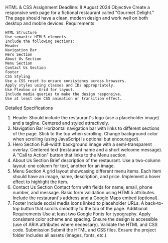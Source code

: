 HTML & CSS Assignment
Deadline: 8 August 2024
Objective
Create a responsive web page for a fictional restaurant called "Gourmet Delight." The page should have a clean, modern design and work well on both desktop and mobile devices.
Requirements

~~~
HTML Structure
Use semantic HTML5 elements.
Include the following sections:
Header
Navigation Bar
Hero Section
About Us Section
Menu Section
Contact Us Section
Footer
CSS Styling
Use a CSS reset to ensure consistency across browsers.
Apply styles using classes and IDs appropriately.
Use Flexbox or Grid for layout.
Include media queries to make the design responsive.
Use at least one CSS animation or transition effect.
~~~

Detailed Specifications
1. Header
Should include the restaurant's logo (use a placeholder image) and a tagline.
Centered and styled attractively.
2. Navigation Bar
Horizontal navigation bar with links to different sections of the page.
Stick to the top when scrolling.
Change background color when scrolling (using JavaScript is optional but encouraged).
3. Hero Section
Full-width background image with a semi-transparent overlay.
Centered text (restaurant name and a short welcome message).
A "Call to Action" button that links to the Menu section.
4. About Us Section
Brief description of the restaurant.
Use a two-column layout: one column for text, another for an image.
5. Menu Section
A grid layout showcasing different menu items.
Each item should have an image, name, description, and price.
Implement a hover effect to highlight the item.
6. Contact Us Section
Contact form with fields for name, email, phone number, and message.
Basic form validation using HTML5 attributes.
Include the restaurant's address and a Google Maps embed (optional).
7. Footer
Include social media icons linked to placeholder URLs.
A back-to-top button that scrolls smoothly to the top of the page.
Additional Requirements
Use at least two Google Fonts for typography.
Apply consistent color scheme and spacing.
Ensure the design is accessible (use of ARIA attributes where necessary).
Validate the HTML and CSS code.
Submission
Submit the HTML and CSS files.
Ensure the project folder includes all assets (images, fonts, etc.)